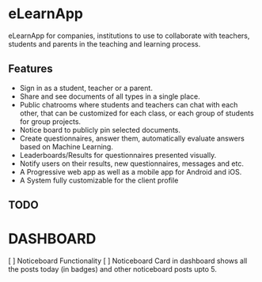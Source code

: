# eLearnApp

eLearnApp for companies, institutions to use to collaborate with teachers, students and parents in the teaching and learning process.

## Features

* Sign in as a student, teacher or a parent. 
* Share and see documents of all types in a single place.  
* Public chatrooms where students and teachers can chat with each other, that can be customized for each class, or each group of students for group projects. 
* Notice board to publicly pin selected documents. 
* Create questionnaires, answer them, automatically evaluate answers based on Machine Learning.  
* Leaderboards/Results for questionnaires presented visually. 
* Notify users on their results, new questionnaires, messages and etc. 
* A Progressive web app as well as a mobile app for Android and iOS.  
* A System fully customizable for the client profile  

## TODO

DASHBOARD 
=========

[ ] Noticeboard Functionality
    [ ] Noticeboard Card in dashboard shows all the posts today (in badges) and other noticeboard posts upto 5.
